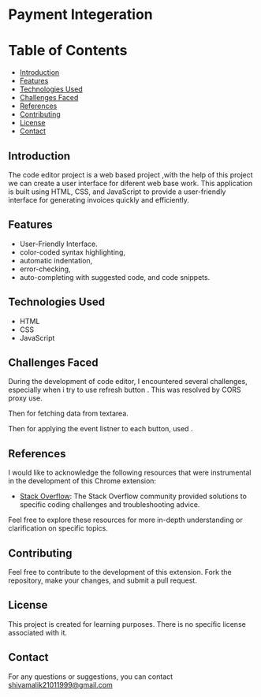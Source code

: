 # Payment Integeration

# Table of Contents
  - [Introduction](#introduction)
  - [Features](#features)
  - [Technologies Used](#technologies-used)
  - [Challenges Faced](#challenges-faced)
  - [References](#references)
  - [Contributing](#contributing)
  - [License](#license)
  - [Contact](#contact)

## Introduction
The code editor project is a web based project ,with the help of this project we can create a user interface for diferent web base work. This application is built using HTML, CSS, and JavaScript to provide a user-friendly interface for generating invoices quickly and efficiently.

## Features

- User-Friendly Interface.
- color-coded syntax highlighting,
- automatic indentation,
- error-checking,
- auto-completing with suggested code, and code snippets.


## Technologies Used

- HTML
- CSS
- JavaScript

## Challenges Faced

During the development of code editor, I encountered several challenges, especially when i try to use refresh button .
This was resolved by CORS proxy use.

Then for fetching data from textarea.

Then for applying the event listner to each  button, used .


## References

I would like to acknowledge the following resources that were instrumental in the development of this Chrome extension:

- [Stack Overflow](https://stackoverflow.com/): The Stack Overflow community provided solutions to specific coding challenges and troubleshooting advice.



Feel free to explore these resources for more in-depth understanding or clarification on specific topics.


## Contributing

Feel free to contribute to the development of this extension. Fork the repository, make your changes, and submit a pull request.

## License

This project is created for learning purposes. There is no specific license associated with it.

## Contact

For any questions or suggestions, you can contact shivamalik21011999@gmail.com

